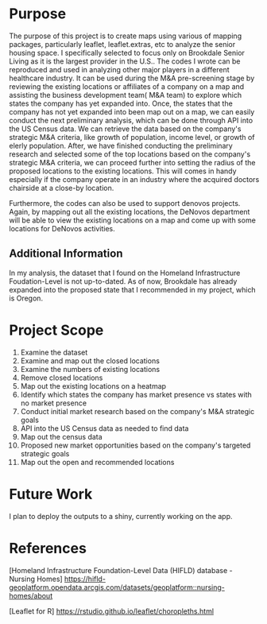 # Purpose

The purpose of this project is to create maps using various of mapping packages, particularly leaflet, leaflet.extras, etc to analyze the senior housing space. I specifically selected to focus only on Brookdale Senior Living as it is the largest provider in the U.S.. The codes I wrote can be reproduced and used in analyzing other major players in a different healthcare industry. It can be used during the M&A pre-screening stage by reviewing the existing locations or affiliates of a company on a map and assisting the business development team( M&A team) to explore which states the company has yet expanded into. Once, the states that the company has not yet expanded into been map out on a map, we can easily conduct the next preliminary analysis, which can be done through API into the US Census data. We can retrieve the data based on the company's strategic M&A criteria, like growth of population, income level, or growth of elerly population. After, we have finished conducting the preliminary research and selected some of the top locations based on the company's strategic M&A criteria, we can proceed further into setting the radius of the proposed locations to the existing locations. This will comes in handy especially if the company operate in an industry where the acquired doctors chairside at a close-by location.

Furthermore, the codes can also be used to support denovos projects. Again, by mapping out all the existing locations, the DeNovos department will be able to view the existing locations on a map and come up with some locations for DeNovos activities. 

## Additional Information
In my analysis, the dataset that I found on the Homeland Infrastructure Foudation-Level is not up-to-dated. As of now, Brookdale has already expanded into the proposed state that I recommended in my project, which is Oregon. 

# Project Scope 
1. Examine the dataset 
2. Examine and map out the closed locations
3. Examine the numbers of existing locations 
4. Remove closed locations
5. Map out the existing locations on a heatmap 
6. Identify which states the company has market presence vs states with no market presence 
7. Conduct initial market research based on the company's M&A strategic goals 
8. API into the US Census data as needed to find data
9. Map out the census data 
10. Proposed new market opportunities based on the company's targeted strategic goals 
11. Map out the open and recommended locations 

# Future Work
I plan to deploy the outputs to a shiny, currently working on the app. 

# References
[Homeland Infrastructure Foundation-Level Data (HIFLD) database - Nursing Homes] https://hifld-geoplatform.opendata.arcgis.com/datasets/geoplatform::nursing-homes/about

[Leaflet for R] https://rstudio.github.io/leaflet/choropleths.html

